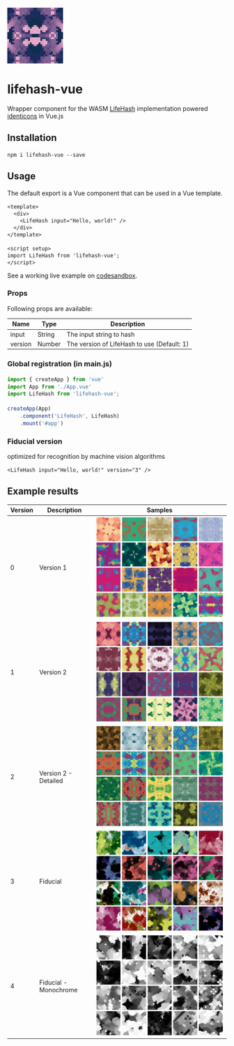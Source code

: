 ![0](samples/lifehash-favicon.png)
# lifehash-vue 
Wrapper component for the WASM [LifeHash](https://github.com/BlockchainCommons/lifehash.info) implementation powered [identicons](https://en.wikipedia.org/wiki/Identicon) in Vue.js

## Installation
```
npm i lifehash-vue --save
```

## Usage
The default export is a Vue component that can be used in a Vue template.
```vue
<template>
  <div>
    <LifeHash input="Hello, world!" />
  </div>
</template>

<script setup>
import LifeHash from 'lifehash-vue';
</script>
```
See a working live example on [codesandbox](https://codesandbox.io/s/nifty-matan-uz63kq?file=/src/App.vue).

### Props
Following props are available:

| Name | Type | Description |
| ---- | ---- | ----------- |
| input | String | The input string to hash |
| version | Number | The version of LifeHash to use (Default: 1) |

### Global registration (in main.js)
```js
import { createApp } from 'vue'
import App from './App.vue'
import LifeHash from 'lifehash-vue';

createApp(App)
    .component('LifeHash', LifeHash)
    .mount('#app')
```

### Fiducial version
optimized for recognition by machine vision algorithms
```vue
<LifeHash input="Hello, world!" version="3" />
```

## Example results
| Version | Description           | Samples                                |
|---------|-----------------------|---------------------------------------|
| 0       | Version 1             | ![0](samples/version1.jpeg)           | 
| 1       | Version 2             | ![1](samples/version2.jpeg)           | 
| 2       | Version 2 - Detailed  | ![2](samples/detailed.jpeg)           | 
| 3       | Fiducial              | ![3](samples/fiducial.jpeg)           | 
| 4       | Fiducial - Monochrome | ![4](samples/grayscale-fiducial.jpeg) |
